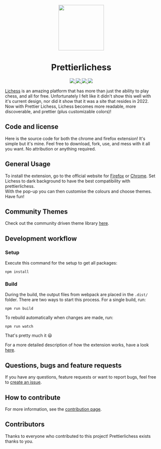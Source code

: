 <p align="center">
	<img src="https://raw.githubusercontent.com/prettierlichess/prettierlichess/master/res/prettierlichess-logo.svg" width=150>
	<h1 align="center">Prettierlichess</h1>
</p>
<p align="center">
	<a href="https://prettierlichess.github.io/">
		<img src="https://img.shields.io/badge/Official Website-gray?logo=lichess&style=for-the-badge">
	</a>
	<a href="https://chrome.google.com/webstore/detail/prettier-lichess/epgnobcgnmchnhgkgpedebbmhbblfcob">
		<img src="https://img.shields.io/chrome-web-store/rating/epgnobcgnmchnhgkgpedebbmhbblfcob?color=blue&label=Chrome%20store&logo=googlechrome&style=for-the-badge">
	</a>
	<a href="https://addons.mozilla.org/en-US/firefox/addon/prettier-lichess/">
		<img src="https://img.shields.io/amo/rating/prettier-lichess?color=blue&label=Firefox%20store&logo=firefox&style=for-the-badge">
	</a>
	<a href="https://github.com/prettierlichess/prettierlichess/releases/latest">
		<img src="https://img.shields.io/github/v/release/prettierlichess/prettierlichess?style=for-the-badge">
	</a>
</p>

[Lichess](https://lichess.org/) is an amazing platform that has more than just the ability to play chess, and all for free. Unfortunately I felt like it didn't show this well with it's current design, nor did it show that it was a site that resides in 2022. Now with Prettier Lichess, Lichess becomes more readable, more discoverable, and prettier (plus customizable colors)!

## Code and license

Here is the source code for both the chrome and firefox extension! It's simple but it's mine. Feel free to download, fork, use, and mess with it all you want. No attribution or anything required.

## General Usage

To install the extension, go to the official website for [Firefox](https://addons.mozilla.org/en-US/firefox/addon/prettier-lichess) or [Chrome](https://chrome.google.com/webstore/detail/prettier-lichess/epgnobcgnmchnhgkgpedebbmhbblfcob). Set Lichess to dark background to have the best compatibility with prettierlichess. \
With the pop-up you can then customise the colours and choose themes. Have fun!

## Community Themes

Check out the community driven theme library [here](https://github.com/algertc/prettierlichess-themes).

## Development workflow

### Setup

Execute this command for the setup to get all packages:

```
npm install
```

### Build

During the build, the output files from webpack are placed in the `.dist/` folder. There are two ways to start this process. For a single build, run:

```
npm run build
```

To rebuild automatically when changes are made, run:

```
npm run watch
```

That's pretty much it :smiley:

For a more detailed description of how the extension works, have a look [here](https://github.com/prettierlichess/prettierlichess/blob/master/CONTRIBUTING.md#structure-of-the-extension).

## Questions, bugs and feature requests

If you have any questions, feature requests or want to report bugs, feel free to [create an issue](https://github.com/prettierlichess/prettierlichess/issues/new).

## How to contribute

For more information, see the [contribution page](https://github.com/prettierlichess/prettierlichess/blob/master/CONTRIBUTING.md).

## Contributors

Thanks to everyone who contributed to this project! Prettierlichess exists thanks to you.

